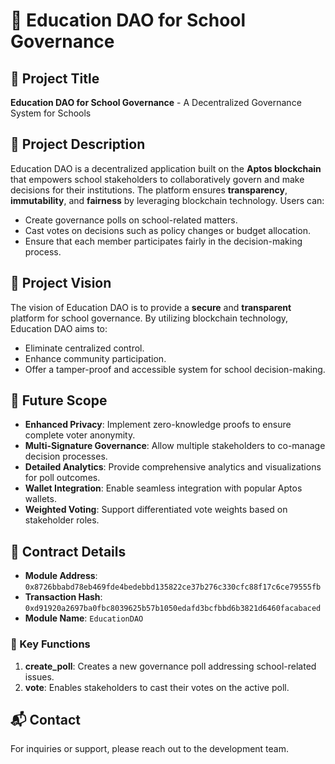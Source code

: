 # 🌟 Education DAO for School Governance

## 📌 Project Title
**Education DAO for School Governance** - A Decentralized Governance System for Schools

## 📖 Project Description
Education DAO is a decentralized application built on the **Aptos blockchain** that empowers school stakeholders to collaboratively govern and make decisions for their institutions. The platform ensures **transparency**, **immutability**, and **fairness** by leveraging blockchain technology. Users can:
- Create governance polls on school-related matters.
- Cast votes on decisions such as policy changes or budget allocation.
- Ensure that each member participates fairly in the decision-making process.

## 🎯 Project Vision
The vision of Education DAO is to provide a **secure** and **transparent** platform for school governance. By utilizing blockchain technology, Education DAO aims to:
- Eliminate centralized control.
- Enhance community participation.
- Offer a tamper-proof and accessible system for school decision-making.

## 🚀 Future Scope
- **Enhanced Privacy**: Implement zero-knowledge proofs to ensure complete voter anonymity.
- **Multi-Signature Governance**: Allow multiple stakeholders to co-manage decision processes.
- **Detailed Analytics**: Provide comprehensive analytics and visualizations for poll outcomes.
- **Wallet Integration**: Enable seamless integration with popular Aptos wallets.
- **Weighted Voting**: Support differentiated vote weights based on stakeholder roles.

## 📜 Contract Details
- **Module Address**: `0x8726bbabd78eb469fde4bedebbd135822ce37b276c330cfc88f17c6ce79555fb`
- **Transaction Hash**: `0xd91920a2697ba0fbc8039625b57b1050edafd3bcfbbd6b3821d6460facabaced`
- **Module Name**: `EducationDAO`

### 🔑 Key Functions
1. **create_poll**: Creates a new governance poll addressing school-related issues.
2. **vote**: Enables stakeholders to cast their votes on the active poll.

## 📬 Contact
For inquiries or support, please reach out to the development team.
